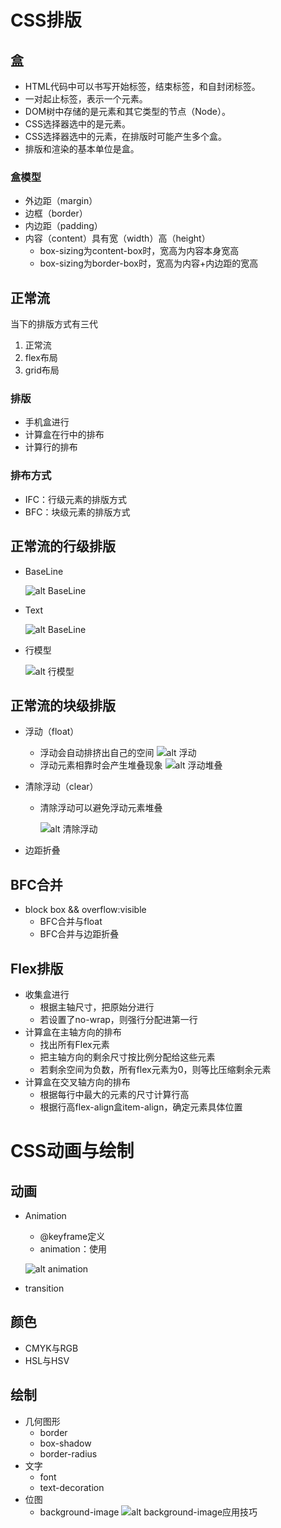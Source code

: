 # CSS排版
## 盒
* HTML代码中可以书写开始标签，结束标签，和自封闭标签。
* 一对起止标签，表示一个元素。
* DOM树中存储的是元素和其它类型的节点（Node）。
* CSS选择器选中的是元素。
* CSS选择器选中的元素，在排版时可能产生多个盒。
* 排版和渲染的基本单位是盒。

### 盒模型
* 外边距（margin）
* 边框（border）
* 内边距（padding）
* 内容（content）具有宽（width）高（height）
  * box-sizing为content-box时，宽高为内容本身宽高
  * box-sizing为border-box时，宽高为内容+内边距的宽高


## 正常流
当下的排版方式有三代
1. 正常流
2. flex布局
3. grid布局

### 排版
* 手机盒进行
* 计算盒在行中的排布
* 计算行的排布

### 排布方式
* IFC：行级元素的排版方式
* BFC：块级元素的排版方式


## 正常流的行级排版
* BaseLine

  ![alt BaseLine](./img/BaseLine.png)

* Text

  ![alt BaseLine](./img/Text.png)

* 行模型

  ![alt 行模型](./img/Inline.png)

## 正常流的块级排版
* 浮动（float）
  * 浮动会自动排挤出自己的空间
  ![alt 浮动](./img/float1.png)
  * 浮动元素相靠时会产生堆叠现象
  ![alt 浮动堆叠](./img/float2.png)
* 清除浮动（clear）
  * 清除浮动可以避免浮动元素堆叠

    ![alt 清除浮动](./img/clear.png)

* 边距折叠
## BFC合并
* block box && overflow:visible
  * BFC合并与float
  * BFC合并与边距折叠
## Flex排版
* 收集盒进行
  * 根据主轴尺寸，把原始分进行
  * 若设置了no-wrap，则强行分配进第一行
* 计算盒在主轴方向的排布
  * 找出所有Flex元素
  * 把主轴方向的剩余尺寸按比例分配给这些元素
  * 若剩余空间为负数，所有flex元素为0，则等比压缩剩余元素
* 计算盒在交叉轴方向的排布
  * 根据每行中最大的元素的尺寸计算行高
  * 根据行高flex-align盒item-align，确定元素具体位置

# CSS动画与绘制
## 动画
* Animation
  * @keyframe定义
  * animation：使用

  ![alt animation](./img/animation.png)
* transition
## 颜色
* CMYK与RGB
* HSL与HSV

## 绘制
* 几何图形
  * border
  * box-shadow
  * border-radius
* 文字
  * font
  * text-decoration
* 位图
  * background-image
  ![alt background-image应用技巧](./img/img.png)
